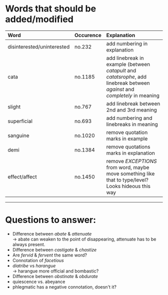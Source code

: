 # Words that should be added/modified

| Word                       | Occurence | Explanation                                                                                                                 |
| :----------------          | :-------- | :----------------------                                                                                                     |
| disinterested/uninterested | no.232    | add numbering in explanation                                                                                                |
| cata                       | no.1185   | add linebreak in example (between _catapult_ and _catatsrophe_, add linebreak between _against_ and _completely_ in meaning |
| slight                     | no.767    | add linebreak between 2nd and 3rd meaning                                                                                   |
| superficial                | no.693    | add numbering and linebreaks in meaning                                                                                     |
| sanguine                   | no.1020   | remove quotation marks in example                                                                                           |
| demi                       | no.1384   | remove quotations marks in explanation                                                                                      |
| effect/affect              | no.1450   | remove _EXCEPTIONS_ from word, maybe move something like that to type/level? Looks hideous this way                         |


----

# Questions to answer:

- Difference between _abate_ & _attenuate_<br />
  → abate can weaken to the point of disappearing, attenuate has to be always present.
- Difference between _castigate_ & _chastize_
- Are _fervid_ & _fervent_ the same word?
- Connotation of _facetious_
- _diatribe_ vs _harangue_<br />
  → harangue more official and bombastic?
- Difference between _obstinate_ &  _obdurate_
- quiescence vs. abeyance
- phlegmatic has a negative connotation, doesn't it?
